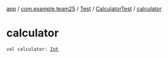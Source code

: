 [app](../../../index.md) / [com.example.team25](../../index.md) / [Test](../index.md) / [CalculatorTest](index.md) / [calculator](./calculator.md)

# calculator

`val calculator: `[`Int`](https://kotlinlang.org/api/latest/jvm/stdlib/kotlin/-int/index.html)